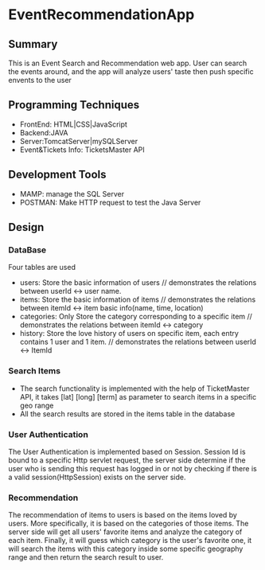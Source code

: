 # EventRecommendationApp

## Summary 
This is an Event Search and Recommendation web app. User can search the events 
around, and the app will analyze users' taste then push specific envents to the user 

## Programming Techniques 
* FrontEnd: HTML|CSS|JavaScript  
* Backend:JAVA
* Server:TomcatServer|mySQLServer 
* Event&Tickets Info: TicketsMaster API 

## Development Tools
* MAMP: manage the SQL Server 
* POSTMAN: Make HTTP request to test the Java Server 

## Design 
### DataBase 
Four tables are used
* users: Store the basic information of users // demonstrates the relations between userId <-> user name. 
* items: Store the basic information of items // demonstrates the relations between itemId <-> item basic info(name, time, location)  
* categories: Only Store the category corresponding to a specific item // demonstrates the relations between itemId <-> category  
* history: Store the love history of users on specific item, each entry contains 1 user and 1 item. // demonstrates the relations between userId <-> ItemId

### Search Items 
* The search functionality is implemented with the help of TicketMaster API, it takes [lat] [long] [term] as parameter to search items in a specific geo range 
* All the search results are stored in the items table in the database 

### User Authentication 
The User Authentication is implemented based on Session. Session Id is bound to a specific Http servlet request, the server side determine if the user who is sending this request has logged in or not by checking if there is a valid session(HttpSession) exists on the server side. 

### Recommendation 
The recommendation of items to users is based on the items loved by users. More specifically, it is based on the categories of those items. The server side will get all users' favorite items and analyze the category of each item. Finally, it will guess 
which category is the user's favorite one, it will search the items with this category inside some specific geography range and then return the search result to user. 
